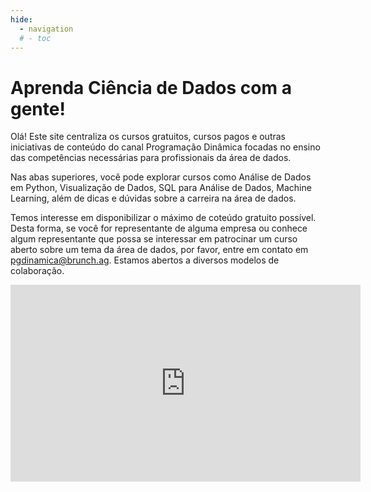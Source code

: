 ```yaml
---
hide:
  - navigation
  # - toc
---
```


# Aprenda Ciência de Dados com a gente!

Olá! Este site centraliza os cursos gratuitos, cursos pagos e outras iniciativas de conteúdo do canal Programação Dinâmica focadas no ensino das competências necessárias para profissionais da área de dados.

Nas abas superiores, você pode explorar cursos como Análise de Dados em Python, Visualização de Dados, SQL para Análise de Dados, Machine Learning, além de dicas e dúvidas sobre a carreira na área de dados.

Temos interesse em disponibilizar o máximo de coteúdo gratuito possível. Desta forma, se você for representante de alguma empresa ou conhece algum representante que possa se interessar em patrocinar um curso aberto sobre um tema da área de dados, por favor, entre em contato em [pgdinamica@brunch.ag](mailto:pgdinamica@brunch.ag). Estamos abertos a diversos modelos de colaboração.


<iframe width="560" height="315" src="https://www.youtube.com/embed/zl2c4xfU8ko?si=xBfnRK1xYMMvV3i5" title="YouTube video player" frameborder="0" allow="accelerometer; autoplay; clipboard-write; encrypted-media; gyroscope; picture-in-picture; web-share" allowfullscreen></iframe>